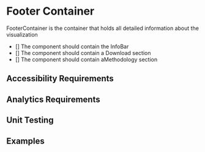 # Footer Container

FooterContainer is the container that holds all detailed information about the visualization

* [] The component should contain the InfoBar
* [] The component should contain a Download section
* [] The component should contain aMethodology section

## Accessibility Requirements


## Analytics Requirements


## Unit Testing


## Examples

